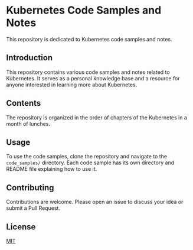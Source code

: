 # Kubernetes Code Samples and Notes

This repository is dedicated to Kubernetes code samples and notes.

## Introduction

This repository contains various code samples and notes related to Kubernetes. It serves as a personal knowledge base and a resource for anyone interested in learning more about Kubernetes.

## Contents

The repository is organized in the order of chapters of the Kubernetes in a month of lunches.

## Usage

To use the code samples, clone the repository and navigate to the `code_samples/` directory. Each code sample has its own directory and README file explaining how to use it.

## Contributing

Contributions are welcome. Please open an issue to discuss your idea or submit a Pull Request.

## License

[MIT](https://choosealicense.com/licenses/mit/)